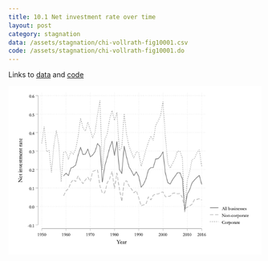 ```yaml
---
title: 10.1 Net investment rate over time
layout: post
category: stagnation
data: /assets/stagnation/chi-vollrath-fig10001.csv
code: /assets/stagnation/chi-vollrath-fig10001.do
---
```


Links to [data](/assets/stagnation/chi-vollrath-fig10001.csv) and [code](/assets/stagnation/chi-vollrath-fig10001.do) 

![10.1 Net investment rate over time](/assets/stagnation/chi-vollrath-fig10001.png)
